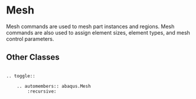 # Mesh

Mesh commands are used to mesh part instances and regions. Mesh commands are also used to assign element sizes, element types, and mesh control parameters.

## Other Classes

```{eval-rst}

.. toggle::

    .. automembers:: abaqus.Mesh
        :recursive:
```
